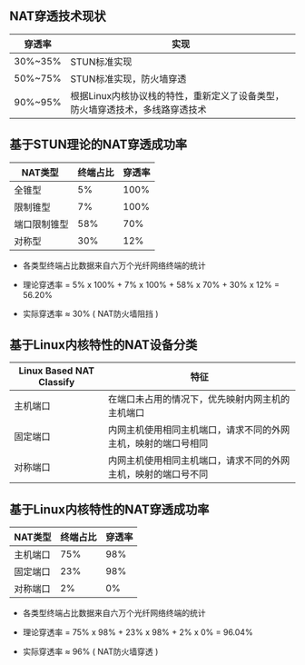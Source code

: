 ## NAT穿透技术现状

| 穿透率  | 实现                                                                          |
|---------|-------------------------------------------------------------------------------|
| 30%~35% | STUN标准实现                                                                  |
| 50%~75% | STUN标准实现，防火墙穿透                                                      |
| 90%~95% | 根据Linux内核协议栈的特性，重新定义了设备类型，防火墙穿透技术，多线路穿透技术 |

## 基于STUN理论的NAT穿透成功率 

| NAT类型          | 终端占比 | 穿透率 |
|------------------|----------|--------|
| 全锥型           | 5%       | 100%   |
| 限制锥型         | 7%       | 100%   |
| 端口限制锥型     | 58%      | 70%    |
| 对称型           | 30%      | 12%    |

* 各类型终端占比数据来自六万个光纤网络终端的统计

* 理论穿透率 = 5% x 100% + 7% x 100% + 58% x 70% + 30% x 12% = 56.20%

* 实际穿透率 ≈ 30% ( NAT防火墙阻挡 )

## 基于Linux内核特性的NAT设备分类

| Linux Based NAT Classify | 特征                                                           |
|--------------------------|----------------------------------------------------------------|
| 主机端口                 | 在端口未占用的情况下，优先映射内网主机的主机端口               |
| 固定端口                 | 内网主机使用相同主机端口，请求不同的外网主机，映射的端口号相同 |
| 对称端口                 | 内网主机使用相同主机端口，请求不同的外网主机，映射的端口号不同 |

## 基于Linux内核特性的NAT穿透成功率

| NAT类型  | 终端占比 | 穿透率 |
|----------|----------|--------|
| 主机端口 | 75%      | 98%    |
| 固定端口 | 23%      | 98%    |
| 对称端口 | 2%       | 0%     |

* 各类型终端占比数据来自六万个光纤网络终端的统计

* 理论穿透率 = 75% x 98% + 23% x 98% + 2% x 0% = 96.04%

* 实际穿透率 ≈ 96% ( NAT防火墙穿透 )
